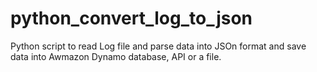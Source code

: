 # python_convert_log_to_json
Python script to read Log file and parse data into JSOn format and save data into Awmazon Dynamo database, API or a file.
